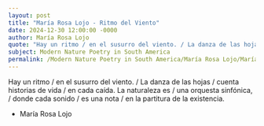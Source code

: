 ```yaml
---
layout: post
title: "María Rosa Lojo - Ritmo del Viento"
date: 2024-12-30 12:00:00 -0000
author: María Rosa Lojo
quote: "Hay un ritmo / en el susurro del viento. / La danza de las hojas / cuenta historias de vida / en cada caída."
subject: Modern Nature Poetry in South America
permalink: /Modern Nature Poetry in South America/María Rosa Lojo/María Rosa Lojo - Ritmo del Viento
---
```


Hay un ritmo / en el susurro del viento. / La danza de las hojas / cuenta historias de vida / en cada caída.
La naturaleza es / una orquesta sinfónica, / donde cada sonido / es una nota / en la partitura de la existencia.

- María Rosa Lojo
